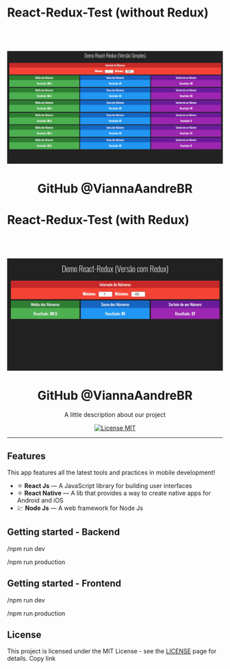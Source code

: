 # React-Redux-Test (without Redux)


<h1 align="center">
<br>

<img src="demo-sem-redux.gif" alt="TodoApp" >

<br>
<br>
GitHub @ViannaAandreBR
</h1>


# React-Redux-Test (with Redux)


<h1 align="center">
<br>

<img src="demo-COM-redux.gif" alt="TodoApp" >

<br>
<br>
GitHub @ViannaAandreBR
</h1>






<p align="center">A little description about our project</p>

<p align="center">
  <a href="https://opensource.org/licenses/MIT">
    <img src="https://img.shields.io/badge/License-MIT-blue.svg" alt="License MIT">
  </a>
</p>



<hr />

## Features
[//]: # (Add the features of your project here:)
This app features all the latest tools and practices in mobile development!

- ⚛️ **React Js** — A JavaScript library for building user interfaces
- ⚛️ **React Native** — A lib that provides a way to create native apps for Android and iOS
- 💹 **Node Js** — A web framework for Node Js

## Getting started - Backend

/npm run dev

/npm run production



## Getting started - Frontend

/npm run dev

/npm run production


## License

This project is licensed under the MIT License - see the [LICENSE](https://opensource.org/licenses/MIT) page for details.
Copy link
